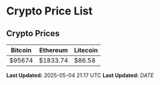# Crypto Price List

## Crypto Prices
| Bitcoin | Ethereum | Litecoin |
| ------- | -------- | -------- |
| $95674 | $1833.74 | $86.58 |
**Last Updated:** 2025-05-04 21:17 UTC
**Last Updated:** $DATE$

